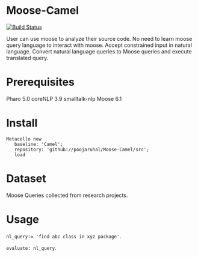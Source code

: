 # Moose-Camel

[![Build Status](https://travis-ci.org/poojaruhal65/Moose-Camel.svg?branch=master)](https://travis-ci.org/poojaruhal65/Moose-Camel)

User can use moose to analyze their source code. No need to learn moose query language to interact with moose.
Accept constrained input in natural language. Convert natural language queries to Moose queries and execute translated query.

# Prerequisites
Pharo 5.0
coreNLP 3.9
smalltalk-nlp
Moose 6.1

# Install
```smalltalk
Metacello new
   baseline: 'Camel';
   repository: 'github://poojaruhal/Moose-Camel/src';
   load
```

# Dataset
Moose Queries collected from research projects.

# Usage
`nl_query:= 'find abc class in xyz package'`.

`evaluate: nl_query`.



